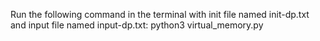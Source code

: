 Run the following command in the terminal with init file named init-dp.txt and input file named input-dp.txt:
python3 virtual_memory.py
